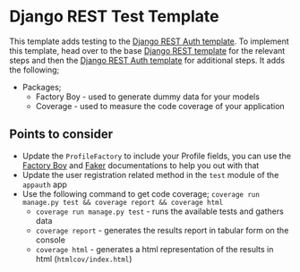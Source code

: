 # Django REST Test Template
This template adds testing to the [Django REST Auth template](https://github.com/NerdPlayground/django-rest-auth-template). To implement this template, head over to the base [Django REST template](https://github.com/NerdPlayground/django-rest-template) for the relevant steps and then the [Django REST Auth template](https://github.com/NerdPlayground/django-rest-auth-template) for additional steps. It adds the following;
- Packages;
    - Factory Boy - used to generate dummy data for your models
    - Coverage - used to measure the code coverage of your application

## Points to consider
- Update the `ProfileFactory` to include your Profile fields, you can use the [Factory Boy](https://factoryboy.readthedocs.io/en/stable/) and [Faker](https://faker.readthedocs.io/en/latest/) documentations to help you out with that
- Update the user registration related method in the `test` module of the `appauth` app
- Use the following command to get code coverage; `coverage run manage.py test && coverage report && coverage html`
    - `coverage run manage.py test` - runs the available tests and gathers data
    - `coverage report` - generates the results report in tabular form on the console
    - `coverage html` - generates a html representation of the results in html (`htmlcov/index.html`)
